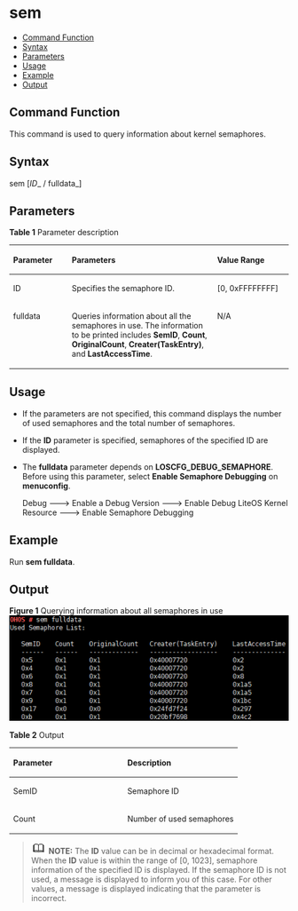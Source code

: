 # sem<a name="EN-US_TOPIC_0000001134006254"></a>

-   [Command Function](#section366714216619)
-   [Syntax](#section8833164614615)
-   [Parameters](#section12809111019453)
-   [Usage](#section15935131220717)
-   [Example](#section79281818476)
-   [Output](#section1975118519456)

## Command Function<a name="section366714216619"></a>

This command is used to query information about kernel semaphores.

## Syntax<a name="section8833164614615"></a>

sem \[_ID__ / fulldata_\]

## Parameters<a name="section12809111019453"></a>

**Table  1**  Parameter description

<a name="table438mcpsimp"></a>
<table><thead align="left"><tr id="row444mcpsimp"><th class="cellrowborder" valign="top" width="21%" id="mcps1.2.4.1.1"><p id="p446mcpsimp"><a name="p446mcpsimp"></a><a name="p446mcpsimp"></a>Parameter</p>
</th>
<th class="cellrowborder" valign="top" width="52%" id="mcps1.2.4.1.2"><p id="p448mcpsimp"><a name="p448mcpsimp"></a><a name="p448mcpsimp"></a>Parameters</p>
</th>
<th class="cellrowborder" valign="top" width="27%" id="mcps1.2.4.1.3"><p id="p450mcpsimp"><a name="p450mcpsimp"></a><a name="p450mcpsimp"></a>Value Range</p>
</th>
</tr>
</thead>
<tbody><tr id="row451mcpsimp"><td class="cellrowborder" valign="top" width="21%" headers="mcps1.2.4.1.1 "><p id="p453mcpsimp"><a name="p453mcpsimp"></a><a name="p453mcpsimp"></a>ID</p>
</td>
<td class="cellrowborder" valign="top" width="52%" headers="mcps1.2.4.1.2 "><p id="p455mcpsimp"><a name="p455mcpsimp"></a><a name="p455mcpsimp"></a>Specifies the semaphore ID.</p>
</td>
<td class="cellrowborder" valign="top" width="27%" headers="mcps1.2.4.1.3 "><p id="p457mcpsimp"><a name="p457mcpsimp"></a><a name="p457mcpsimp"></a>[0, 0xFFFFFFFF]</p>
</td>
</tr>
<tr id="row458mcpsimp"><td class="cellrowborder" valign="top" width="21%" headers="mcps1.2.4.1.1 "><p id="p460mcpsimp"><a name="p460mcpsimp"></a><a name="p460mcpsimp"></a>fulldata</p>
</td>
<td class="cellrowborder" valign="top" width="52%" headers="mcps1.2.4.1.2 "><p id="p462mcpsimp"><a name="p462mcpsimp"></a><a name="p462mcpsimp"></a>Queries information about all the semaphores in use. The information to be printed includes <strong id="b189454249533849"><a name="b189454249533849"></a><a name="b189454249533849"></a>SemID</strong>, <strong id="b162724654333849"><a name="b162724654333849"></a><a name="b162724654333849"></a>Count</strong>, <strong id="b111325307233849"><a name="b111325307233849"></a><a name="b111325307233849"></a>OriginalCount</strong>, <strong id="b182850346833849"><a name="b182850346833849"></a><a name="b182850346833849"></a>Creater(TaskEntry)</strong>, and <strong id="b213750533633849"><a name="b213750533633849"></a><a name="b213750533633849"></a>LastAccessTime</strong>.</p>
</td>
<td class="cellrowborder" valign="top" width="27%" headers="mcps1.2.4.1.3 "><p id="entry464mcpsimpp0"><a name="entry464mcpsimpp0"></a><a name="entry464mcpsimpp0"></a>N/A</p>
</td>
</tr>
</tbody>
</table>

## Usage<a name="section15935131220717"></a>

-   If the parameters are not specified, this command displays the number of used semaphores and the total number of semaphores.
-   If the  **ID**  parameter is specified, semaphores of the specified ID are displayed.
-   The  **fulldata**  parameter depends on  **LOSCFG\_DEBUG\_SEMAPHORE**. Before using this parameter, select  **Enable Semaphore Debugging**  on  **menuconfig**.

    Debug  ---\> Enable a Debug Version ---\> Enable Debug LiteOS Kernel Resource ---\> Enable Semaphore Debugging


## Example<a name="section79281818476"></a>

Run  **sem fulldata**.

## Output<a name="section1975118519456"></a>

**Figure  1**  Querying information about all semaphores in use<a name="fig18750181620222"></a>  
![](figure/querying-information-about-all-semaphores-in-use.png "querying-information-about-all-semaphores-in-use")

**Table  2**  Output

<a name="table487mcpsimp"></a>
<table><thead align="left"><tr id="row492mcpsimp"><th class="cellrowborder" valign="top" width="50%" id="mcps1.2.3.1.1"><p id="p494mcpsimp"><a name="p494mcpsimp"></a><a name="p494mcpsimp"></a>Parameter</p>
</th>
<th class="cellrowborder" valign="top" width="50%" id="mcps1.2.3.1.2"><p id="p496mcpsimp"><a name="p496mcpsimp"></a><a name="p496mcpsimp"></a>Description</p>
</th>
</tr>
</thead>
<tbody><tr id="row497mcpsimp"><td class="cellrowborder" valign="top" width="50%" headers="mcps1.2.3.1.1 "><p id="p499mcpsimp"><a name="p499mcpsimp"></a><a name="p499mcpsimp"></a>SemID</p>
</td>
<td class="cellrowborder" valign="top" width="50%" headers="mcps1.2.3.1.2 "><p id="p501mcpsimp"><a name="p501mcpsimp"></a><a name="p501mcpsimp"></a>Semaphore ID</p>
</td>
</tr>
<tr id="row502mcpsimp"><td class="cellrowborder" valign="top" width="50%" headers="mcps1.2.3.1.1 "><p id="p504mcpsimp"><a name="p504mcpsimp"></a><a name="p504mcpsimp"></a>Count</p>
</td>
<td class="cellrowborder" valign="top" width="50%" headers="mcps1.2.3.1.2 "><p id="p506mcpsimp"><a name="p506mcpsimp"></a><a name="p506mcpsimp"></a>Number of used semaphores</p>
</td>
</tr>
</tbody>
</table>

>![](../public_sys-resources/icon-note.gif) **NOTE:** 
>The  **ID**  value can be in decimal or hexadecimal format.
>When the  **ID**  value is within the range of \[0, 1023\], semaphore information of the specified ID is displayed. If the semaphore ID is not used, a message is displayed to inform you of this case. For other values, a message is displayed indicating that the parameter is incorrect.

